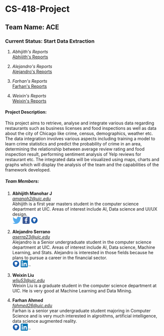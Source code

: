 <h1>CS-418-Project</h1>

<h2>Team Name: ACE</h2>


<h3>Current Status: Start Data Extraction </h3>

<!-- following line was breaking my code and showing tags -->
<!--<h4>Individial Status Reports Page:<br/><h4>-->

1. *Abhijith's Reports*<br/>
   [Abhijith's Reports](site/reports/abhijith/index.html)
   
2. *Alejandro's Reports* <br/>
   [Alejandro's Reports](site/reports/alejandro/index.html)

3. *Farhan's Reports* <br/>
   [Farhan's Reports](site/reports/farhan/index.html)

4. *Weixin's Reports* <br/>
   [Weixin's Reports](site/reports/weixin/index.html)


<h4>Project Description:</h4>
<p>
This project aims to retrieve, analyse and integrate various data regarding restaurants such as business licenses and food inspections as well as data about the city of Chicago like crime, census, demographics, weather etc. The data integration involves various aspects including training a model to learn crime statistics and predict the probability of crime in an area, determining the relationship between average review rating and food inspection result, performing sentiment analysis of Yelp reviews for restaurant etc. The integrated data will be visualized using maps, charts and graphs which will display the analysis of the team and the capabilities of the framework developed.</p>


<h5>Team Members:</h5>


1. **Abhijith Manohar J** <br/>
  *amanoh2@uic.edu* <br/>
  Abhijith is a first year masters student in the computer science department at UIC. Areas of interest include AI, Data    science and UI/UX design.<br/> 
  [![alt text][1.1]][1]
  [![alt text][2.1]][2]
  [![alt text][6.1]][6]

2. **Alejandro Serrano** <br/>
  *aserra23@uic.edu* <br/>
  Alejandro is a Senior undergraduate student in the computer science department at UIC. Areas of interest include AI, Data    science, Machine Learning, and Stats. Alejandro is interested in those fields because he plans to pursue a career in the financial sector.<br/> 
  [![alt text][6.1]][8]
  [![alt text][7.1]][7]
  <!-- I was using the following commented line to test .md and .html files-->
  <!-- <br/> <a href="site/index.html">site to team</a> <br/> -->
3. **Weixin Liu** <br/>
  *wliu53@uic.edu* <br/>
  Weixin Liu is a graduate student in the computer science department at UIC. He is very good at Machine Learning and Data Mining.<br/>
  
4. **Farhan Ahmed** <br/>
  *fahmed26@uic.edu* <br/>
  Farhan is a senior year undergraduate student majoring in Computer Science and is very much interested in algroithms, artificial intelligence, data science augmented reality.<br/>
[![alt text][6.1]][9]
[![alt text][7.1]][10]
<!-- links to social media icons -->

<!-- icons with padding -->
<!-- 
https://github.com/farhan13/CS-418-Project/blob/master/site/images/icon_facebook.png
-->
<!-- 
(twitter icon with padding) 
(facebook icon with padding)
(google plus icon with padding)
(tumblr icon with padding)
(dribbble icon with padding)
(github icon with padding)
(linkedin icon with padding)
-->
[1.1]: /site/images/icon_twitter.png 
[2.1]: /site/images/icon_facebook.png 
[3.1]: /site/images/icon_google.png 
[4.1]: /site/images/icon_tumblr.png 
[5.1]: /site/images/Dribbble-Icon.png 
[6.1]: /site/images/icon_github.png 
[7.1]: /site/images/icon_linkedin.png 




<!-- links to your social media accounts -->
<!-- update these accordingly -->
<!--
[1]: https://twitter.com/
[2]: https://www.facebook.com/
[3]: https://plus.google.com/
[4]: http://carlsed.tumblr.com/
[5]: http://dribbble.com/
[6]: https://github.com/
[7]: https://www.linkedin.com/
-->

<!-- abhijith -->
[1]: https://twitter.com/abhijith2893
[2]: https://www.facebook.com/abhijith.manohar.16
[6]: https://github.com/abhijith28

<!-- alejandro -->
[8]: https://github.com/aserra23
[7]: https://www.linkedin.com/in/alejandro6serrano 

<!-- farhan -->
[9]: https://github.com/farhan13
[10]: https://www.linkedin.com/in/farhan-2

